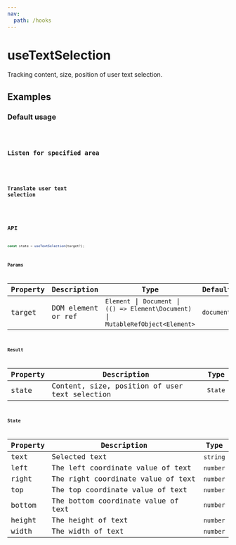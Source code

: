 ```yaml
---
nav:
  path: /hooks
---
```


# useTextSelection

Tracking content, size, position of user text selection.

## Examples

### Default usage

<code src="./demo/demo1.tsx" />

### Listen for specified area

<code src="./demo/demo3.tsx" />

### Translate user text selection

<code src="./demo/demo2.tsx" />

## API

```typescript
const state = useTextSelection(target?);
```

### Params

| Property | Description        | Type                                                                                 | Default    |
|----------|--------------------|--------------------------------------------------------------------------------------|------------|
| target   | DOM element or ref | `Element` \| `Document` \| `(() => Element\Document)` \| `MutableRefObject<Element>` | `document` |

### Result

| Property | Description                                    | Type    |
|----------|------------------------------------------------|---------|
| state    | Content, size, position of user text selection | `State` |

### State

| Property | Description                         | Type     |
|----------|-------------------------------------|----------|
| text     | Selected text                       | `string` |
| left     | The left coordinate value of text   | `number` |
| right    | The right coordinate value of text  | `number` |
| top      | The top coordinate value of text    | `number` |
| bottom   | The bottom coordinate value of text | `number` |
| height   | The height of text                  | `number` |
| width    | The width of text                   | `number` |
